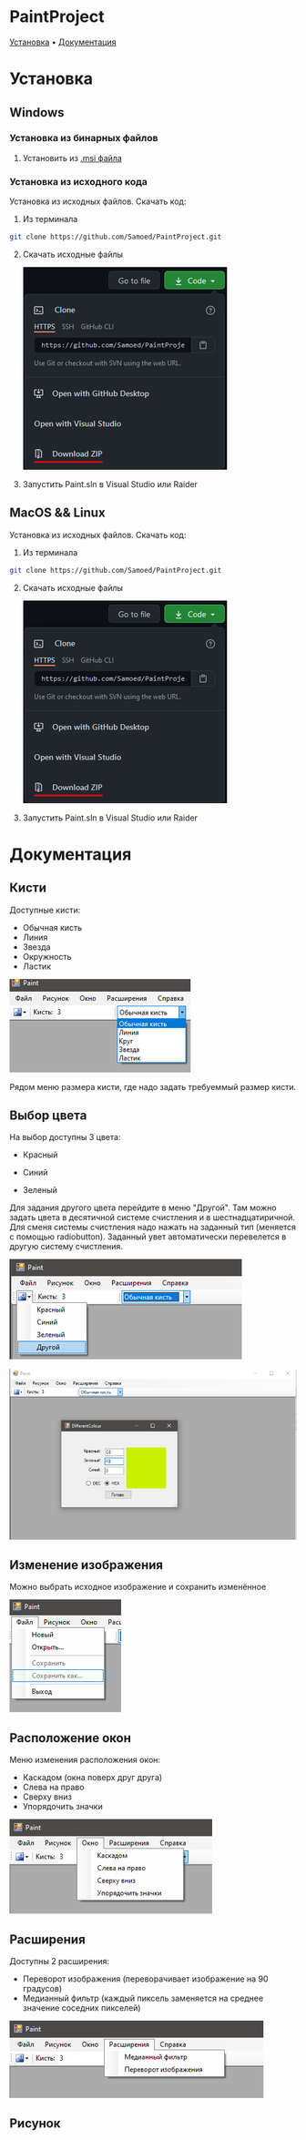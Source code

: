 # PaintProject
[Установка](#Установка) • [Документация](#Документация) 

# Установка

## Windows 

### Установка из бинарных файлов

1. Установить из [.msi файла](https://github.com/Samoed/PaintProject/releases/download/1.0/Setup.msi)

### Установка из исходного кода

Установка из исходных файлов. Скачать код:

1. Из терминала

```sh
git clone https://github.com/Samoed/PaintProject.git
```

2. Скачать исходные файлы 

   ![](https://raw.githubusercontent.com/Samoed/PaintProject/main/doc/img/Screenshot_1.png)
   
3. Запустить Paint.sln в Visual Studio или Raider 

## MacOS && Linux

Установка из исходных файлов. Скачать код:

1. Из терминала

```sh
git clone https://github.com/Samoed/PaintProject.git
```

2. Скачать исходные файлы 

   ![](https://raw.githubusercontent.com/Samoed/PaintProject/main/doc/img/Screenshot_1.png)

   

3. Запустить Paint.sln в Visual Studio или Raider

# Документация

## Кисти

Доступные кисти:

* Обычная кисть
* Линия
* Звезда
* Окружность
* Ластик

![Кисти](https://raw.githubusercontent.com/Samoed/PaintProject/main/doc/img/Screenshot_2.png)

Рядом меню размера кисти, где надо задать требуеммый размер кисти.

## Выбор цвета

На выбор доступны 3 цвета:

* Красный 

* Синий

* Зеленый

Для задания другого цвета перейдите в меню "Другой". Там можно задать цвета в десятичной системе счистления и в шестнадцатиричной. Для сменя системы счистления надо нажать на заданный тип (меняется с помощью radiobutton). Заданный увет автоматически перевелется в другую систему счистления.

![Цвета](https://raw.githubusercontent.com/Samoed/PaintProject/main/doc/img/Screenshot_3.png)

![Меню другое](https://raw.githubusercontent.com/Samoed/PaintProject/main/doc/img/Screenshot_4.png)

## Изменение изображения

Можно выбрать исходное изображение и сохранить изменённое

![Выбор изображения](https://raw.githubusercontent.com/Samoed/PaintProject/main/doc/img/Screenshot_5.png)

## Расположение окон

Меню изменения расположения окон:

* Каскадом (окна поверх друг друга)
* Слева на право 
* Сверху вниз
* Упорядочить значки

![Изменение расположения окон](https://raw.githubusercontent.com/Samoed/PaintProject/main/doc/img/Screenshot_6.png)

## Расширения

Доступны 2 расширения:

* Переворот изображения (переворачивает изображение на 90 градусов)
* Медианный фильтр (каждый пиксель заменяется на среднее значение соседних пикселей) 

![Расширения](https://raw.githubusercontent.com/Samoed/PaintProject/main/doc/img/Screenshot_7.png)

## Рисунок

